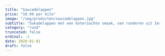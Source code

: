 ```yaml
---
title: "Saucadelappen"
price: "10.99 per kilo"
image: "/img/producten/saucadelappen.jpg"
subtitle: "Sukadelappen met een boterzachte smaak, van runderen uit Ierland. Zachtjes laten sudderen tot het bijna uit elkaar valt. Om eindeloos mee te varieren, bijvoorbeeld in een indonesisch stoofgerecht."
category: "rund"
truncated: false
ordinal: -1
date: 2020-01-01
draft: false
---
```

